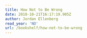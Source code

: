 ```yaml
---
title: How Not to Be Wrong
date: 2018-10-21T16:17:19.905Z
author: Jordan Ellenberg
read_year: 'NO'
url: /bookshelf/how-not-to-be-wrong
---
```


